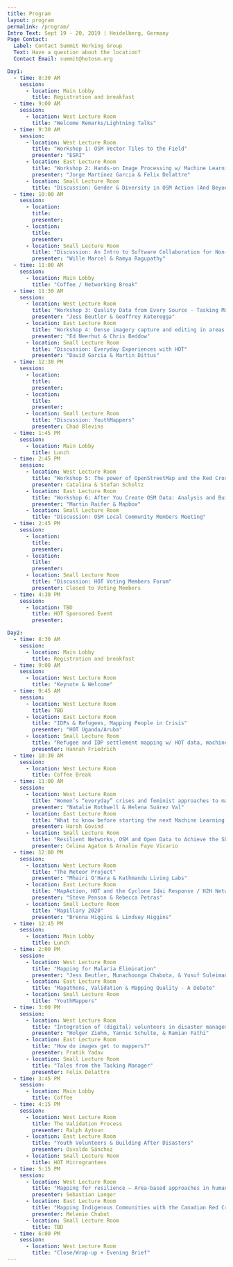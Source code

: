 ```yaml
---
title: Program
layout: program
permalink: /program/
Intro Text: Sept 19 - 20, 2019 | Heidelberg, Germany 
Page Contact:
  Label: Contact Summit Working Group
  Text: Have a question about the location?
  Contact Email: summit@hotosm.org

Day1:
  - time: 8:30 AM
    session:
      - location: Main Lobby
        title: Registration and breakfast
  - time: 9:00 AM
    session:
      - location: West Lecture Room
        title: "Welcome Remarks/Lightning Talks"
  - time: 9:30 AM
    session:
      - location: West Lecture Room
        title: "Workshop 1: OSM Vector Tiles to the Field"
        presenter: "ESRI"
      - location: East Lecture Room
        title: "Workshop 2: Hands-on Image Processing w/ Machine Learning for Humanitarian Action (And Beyond)"
        presenter: "Jorge Martinez Garcia & Felix Delattre"
      - location: Small Lecture Room
        title: "Discussion: Gender & Diversity in OSM Action (And Beyond)"
  - time: 10:00 AM
    session:
      - location:
        title:
        presenter:
      - location: 
        title:
        presenter:
      - location: Small Lecture Room
        title: "Discussion: An Intro to Software Collaboration for Non-Developers presenter"
        presenter: "Wille Marcel & Ramya Ragupathy"
  - time: 11:00 AM
    session:
      - location: Main Lobby
        title: "Coffee / Networking Break"
  - time: 11:30 AM
    session:
      - location: West Lecture Room
        title: "Workshop 3: Quality Data from Every Source - Tasking Manager & Mapathons"
        presenter: "Jess Beutler & Geoffrey Kateregga"
      - location: East Lecture Room
        title: "Workshop 4: Dense imagery capture and editing in areas with limited infrastructure"
        presenter: "Ed Neerhut & Chris Beddow"
      - location: Small Lecture Room
        title: "Discussion: Everyday Experiences with HOT"
        presenter: "David Garcia & Martin Dittus"
  - time: 12:30 PM
    session:
      - location:
        title:
        presenter:
      - location:
        title:
        presenter:
      - location: Small Lecture Room
        title: "Discussion: YouthMappers"
        presenter: Chad Blevins
  - time: 1:45 PM
    session:
      - location: Main Lobby
        title: Lunch 
  - time: 2:45 PM
    session:
      - location: West Lecture Room
        title: "Workshop 5: The power of OpenStreetMap and the Red Cross and Red Crescent Movement to antizipate disasters"
        presenter: Catalina & Stefan Scholtz
      - location: East Lecture Room
        title: "Workshop 6: After You Create OSM Data: Analysis and Building with Services"
        presenter: "Martin Raifer & Mapbox"
      - location: Small Lecture Room
        title: "Discussion: OSM Local Community Members Meeting"
  - time: 2:45 PM
    session:
      - location:
        title:
        presenter:
      - location:
        title:
        presenter:
      - location: Small Lecture Room
        title: "Discussion: HOT Voting Members Forum"
        presenter: Closed to Voting Members
  - time: 4:30 PM
    session:
      - location: TBD
        title: HOT Sponsored Event
        presenter:

Day2:
  - time: 8:30 AM
    session:
      - location: Main Lobby
        title: Registration and breakfast
  - time: 9:00 AM
    session:
      - location: West Lecture Room
        title: "Keynote & Welcome"
  - time: 9:45 AM
    session:
      - location: West Lecture Room
        title: TBD
      - location: East Lecture Room
        title: "IDPs & Refugees, Mapping People in Crisis"
        presenter: "HOT Uganda/Aruba"
      - location: Small Lecture Room
        title: "Refugee and IDP settlement mapping w/ HOT data, machine learning, and crowd-sourcing"
        presenter: Hannah Friedrich
  - time: 10:30 AM
    session:
      - location: West Lecture Room
        title: Coffee Break
  - time: 11:00 AM
    session:
      - location: West Lecture Room
        title: "Women’s “everyday” crises and feminist approaches to mapping and spatial methods"
        presenter: "Natalie Rothwell & Helena Suárez Val"
      - location: East Lecture Room
        title: "What to know before starting the next Machine Learning project?"
        presenter: Harsh Govind
      - location: Small Lecture Room
        title: "Resilient Networks, OSM and Open Data to Achieve the SDGs and MAPAbabae II- Mapathon for VAWmapPH"
        presenter: Celina Agaton & Arnalie Faye Vicario
  - time: 12:00 PM
    session:
      - location: West Lecture Room
        title: "The Meteor Project"
        presenter: "Mhairi O'Hara & Kathmandu Living Labs"
      - location: East Lecture Room
        title: "MapAction, HOT and the Cyclone Idai Response / H2H Networks"
        presenter: "Steve Penson & Rebecca Petras"
      - location: Small Lecture Room
        title: "Mapillary 2020"
        presenter: "Brenna Higgins & Lindsey Higgins"
  - time: 12:45 PM
    session:
      - location: Main Lobby
        title: Lunch
  - time: 2:00 PM
    session:
      - location: West Lecture Room
        title: "Mapping for Malaria Elimination"
        presenter: "Jess Beutler, Munachoonga Chabota, & Yusuf Suleiman"
      - location: East Lecture Room
        title: "Mapathons, Validation & Mapping Quality - A Debate"
      - location: Small Lecture Room
        title: "YouthMappers"
  - time: 3:00 PM
    session:
      - location: West Lecture Room
        title: "Integration of (digital) volunteers in disaster management "
        presenter: "Holger Ziehm, Yannic Schulte, & Ramian Fathi"
      - location: East Lecture Room
        title: "How do images get to mappers?"
        presenter: Pratik Yadav
      - location: Small Lecture Room
        title: "Tales from the Tasking Manager"
        presenter: Felix Delattre
  - time: 3:45 PM
    session:
      - location: Main Lobby
        title: Coffee
  - time: 4:15 PM
    session:
      - location: West Lecture Room
        title: The Validation Process
        presenter: Ralph Aytoun
      - location: East Lecture Room
        title: "Youth Volunteers & Building After Disasters"
        presenter: Osvaldo Sánchez
      - location: Small Lecture Room
        title: HOT Micrograntees
  - time: 5:15 PM
    session:
      - location: West Lecture Room
        title: "Mapping for resilience – Area-based approaches in humanitarian contexts"
        presenter: Sebastian Langer
      - location: East Lecture Room
        title: "Mapping Indigenous Communities with the Canadian Red Cross Missing Maps Pilot"
        presenter: Melanie Chabot
      - location: Small Lecture Room
        title: TBD
  - time: 6:00 PM
    session:
      - location: West Lecture Room
        title: "Close/Wrap-up + Evening Brief"
---
```

